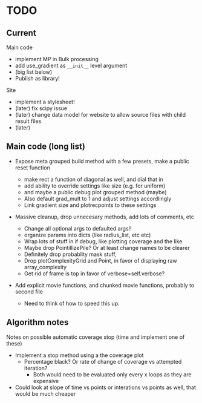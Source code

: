 # TODO

## Current

Main code
* implement MP in Bulk processing
* add use_gradient as `__init__` level argument
* (big list below)
* Publish as library!

Site
* implement a stylesheet!
* (later) fix scipy issue
* (later) change data model for website to allow source files with child result files
* (later) 



## Main code (long list)

* Expose meta grouped build method with a few presets, make a public reset function
  * make rect a function of diagonal as well, and dial that in
  * add ability to override settings like size (e.g. for uniform)
  * and maybe a public debug plot grouped method (maybe)
  * Also default grad_mult to 1 and adjust settings accordlingly
  * Link gradient size and plotrecpoints to these settings

* Massive cleanup, drop unnecesary methods, add lots of comments, etc
  * Change all optional args to defaulted args!!
  * organize params into dicts (like radius_list, etc etc)
  * Wrap lots of stuff in if debug, like plotting coverage and the like
  * Maybe drop PointillizePile? Or at least change names to be clearer
  * Definitely drop probablity mask stuff, 
  * Drop plotComplexityGrid and Point, in favor of displaying raw array_complexity
  * Get rid of frame is top in favor of verbose=self.verbose?

* Add explicit movie functions, and chunked movie functions, probably to second file
  * Need to think of how to speed this up. 



## Algorithm notes
Notes on possible automatic coverage stop (time and implement one of these)
* Implement a stop method using a the coverage plot
  * Percentage black? Or rate of change of coverage vs attempted iteration?
    * Both would need to be evaluated only every x loops as they are expensive
* Could look at slope of time vs points or interations vs points as well, that would be much cheaper



